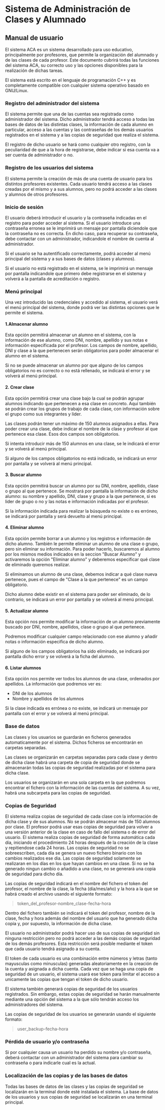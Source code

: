 # Sistema de Administración de Clases y Alumnado

## Manual de usuario

El sistema ACA es un sistema desarrollado para uso educativo, principalmente por profesores, que permite la organización del alumnado y de las clases de cada profesor. Este documento cubrirá todas las funciones del sistema ACA, su correcto uso y las opciones disponibles para la realización de dichas tareas.

El sistema está escrito en el lenguaje de programación C++ y es completamente compatible con cualquier sistema operativo basado en GNU/Linux.

### Registro del administrador del sistema

El sistema permite que una de las cuentas sea registrada como administrador del sistema. Dicho administrador tendrá acceso a todas las bases de datos de las distintas clases, la información de cada alumno en particular, acceso a las cuentas y las contraseñas de los demás usuarios registrados en el sistema y a las copias de seguridad que realiza el sistema.

El registro de dicho usuario se hará como cualquier otro registro, con la peculiaridad de que a la hora de registrarse, debe indicar si esa cuenta va a ser cuenta de administrador o no.

### Registro de los usuarios del sistema

El sistema permite la creación de más de una cuenta de usuario para los distintos profesores existentes. Cada usuario tendrá acceso a las clases creadas por el mismo y a sus alumnos, pero no podrá acceder a las clases y alumnos de otros profesores.

### Inicio de sesión

El usuario deberá introducir el usuario y la contraseña indicadas en el registro para poder acceder al sistema. Si el usuario introduce una contraseña erronea se le imprimirá un mensaje por pantalla diciendole que la contraseña no es correcta. En dicho caso, para recuperar su contraseña, debe contactar con un administrador, indicandole el nombre de cuenta al administrador.

Si el usuario se ha autentificado correctamente, podrá acceder al menú principal del sistema y a sus bases de datos (clases y alumnos).

Si el usuario no está registrado en el sistema, se le imprimirá un mensaje por pantalla indicandole que primero debe registrarse en el sistema y volverá a la pantalla de acreditación o registro.

### Menú principal

Una vez introducido las credenciales y accedido al sistema, el usuario verá el menú principal del sistema, donde podrá ver las distintas opciones que le permite el sistema.

#### 1.Almacenar alumno

Esta opción permitirá almacenar un alumno en el sistema, con la información de ese alumno, como DNI, nombre, apellido y sus notas e información especificada por el profesor. Los campos de nombre, apellido, DNI y clase a la que pertenecen serán obligatorios para poder almacenar el alumno en el sistema.

Si no se puede almacenar un alumno por que alguno de los campos obligatorios no es correcto o no está rellenado, se indicará el error y se volverá al menú principal.

#### 2. Crear clase

Esta opción permitirá crear una clase bajo la cual se podrán agrupar alumnos indicando que pertenecen a esa clase en concreto. Aquí también se podrán crear los grupos de trabajo de cada clase, con información sobre el grupo como sus integrantes y lider.

Las clases podrán tener un máximo de 150 alumnos asignados a ellas. Para poder crear una clase, debe indicar el nombre de la clase y profesor al que pertenece esa clase. Esos dos campos son obligatorios.

Si intenta introducir más de 150 alumnos en una clase, se le indicará el error y se volverá al menú principal.

Si alguno de los campos obligatorios no está indicado, se indicará un error por pantalla y se volverá al menú principal.

#### 3. Buscar alumno

Esta opción permitirá buscar un alumno por su DNI, nombre, apellido, clase o grupo al que pertenece. Se mostrará por pantalla la información de dicho alumno: su nombre y apellido, DNI, clase y grupo a la que pertenece, si es lider de grupo o no y las notas e información indicadas por el profesor.

Si la información indicada para realizar la búsqueda no existe o es erróneo, se indicará por pantalla y será devuelto al menú principal.

#### 4. Eliminar alumno

Esta opción permite borrar a un alumno y los registros e información de dicho alumno. También le permite eliminar un alumno de una clase o grupo, pero sin eliminar su información. Para poder hacerlo, buscaremos al alumno por los mismos medios indicados en la seccion "Buscar Alumno" y activaremos la opción "Eliminar alumno" y deberemos especificar qué clase de eliminado queremos realizar.

Si eliminamos un alumno de una clase, debemos indicar a qué clase nueva pertenece, pues el campo de "Clase a la que pertenece" es un campo obligatorio.

Dicho alumno debe existir en el sistema para poder ser eliminado, de lo contrario, se indicará un error por pantalla y se volverá al menú principal.

#### 5. Actualizar alumno

Esta opción nos permite modificar la información de un alumno previamente buscado por DNI, nombre, apellidos, clase o grupo al que pertenece.

Podremos modificar cualquier campo relacionado con ese alumno y añadir notas o información especifica de dicho alumno.

Si alguno de los campos obligatorios ha sido eliminado, se indicará por pantalla dicho error y se volverá a la ficha del alumno.

#### 6. Listar alumnos

Esta opción nos permite ver todos los alumnos de una clase, ordenados por apellidos. La información que podremos ver es:
  - DNI de los alumnos
  - Nombre y apellidos de los alumnos

Si la clase indicada es errónea o no existe, se indicará un mensaje por pantalla con el error y se volverá al menú principal.

### Base de datos

Las clases y los usuarios se guardarán en ficheros generados automaticamente por el sistema. Dichos ficheros se encontrarán en carpetas separadas.

Las clases se organizarán en carpetas separadas para cada clase y dentro de dicha clase habrá una carpeta de copia de seguridad donde se almacenarán todas las copias de seguridad realizadas por el sistema para dicha clase.

Los usuarios se organizarán en una sola carpeta en la que podremos encontrar el fichero con la información de las cuentas del sistema. A su vez, habrá una subcarpeta para las copias de seguridad.

### Copias de Seguridad

El sistema realiza copias de seguridad de cada clase con la información de dicha clase y de sus alumnos. No se podrán almacenar más de 150 alumnos por clase. El profesor podrá usar esas copias de seguridad para volver a una versión anterior de la clase en caso de fallo del sistema o de error del usuario. El sistema realiza copias de seguridad de forma automática cada día, iniciando el procedimiento 24 horas después de la creación de la clase y repitiendose cada 24 horas. Las copias de seguridad no se sobreescriben, cada día se genera un nuevo fichero binario con los cambios realizados ese dia. Las copias de seguridad solamente se realizaran en los días en los que hayan cambios en una clase. Si no se ha generado ningun cambio o añadido a una clase, no se generará una copia de seguridad para dicho día.

Las copias de seguridad indicará en el nombre del fichero el token del profesor, el nombre de la clase, la fecha (día/mes/año) y la hora a la que se habrá creado el archivo usando el siguiente formato:

> token_del_profesor-nombre_clase-fecha-hora

Dentro del fichero también se indicará el token del profesor, nombre de la clase, fecha y hora además del nombre del usuario que ha generado dicha copia y, por supuesto, la información de dicha clase.

El usuario no administrador podrá hacer uso de sus copias de seguridad sin ninguna restricción pero no podrá acceder a las demás copias de seguridad de los demás profesores. Esta restricción será posible mediante el token que cada usuario tendrá asignado a su cuenta.

El token de cada usuario es una combinación entre números y letras (tanto mayusculas como minusculas) generadas aleatoriamente en la creación de la cuenta y asignada a dicha cuenta. Cada vez que se haga una copia de seguridad de un usuario, el sistema usará ese token para limitar el acceso a unicamente las copias que tengan el token de dicho usuario.

El sistema también generará copias de seguridad de los usuarios registrados. Sin embargo, estas copias de seguridad se harán manualmente mediante una opción del sistema a la que sólo tendrán acceso los administradores del sistema.

Las copias de seguridad de los usuarios se generarán usando el siguiente formato:

> user_backup-fecha-hora

### Pérdida de usuario y/o contraseña

Si por cualquier causa un usuario ha perdido su nombre y/o contraseña, deberá contactar con un administrador del sistema para cambiar su contraseña o para indicarle cual es la actual.

### Localización de las copias y de las bases de datos

Todas las bases de datos de las clases y las copias de seguridad se localizarán en la terminal donde esté instalada el sistema.
La base de datos de los usuarios y sus copias de seguridad se localizarán en una terminal principal.
